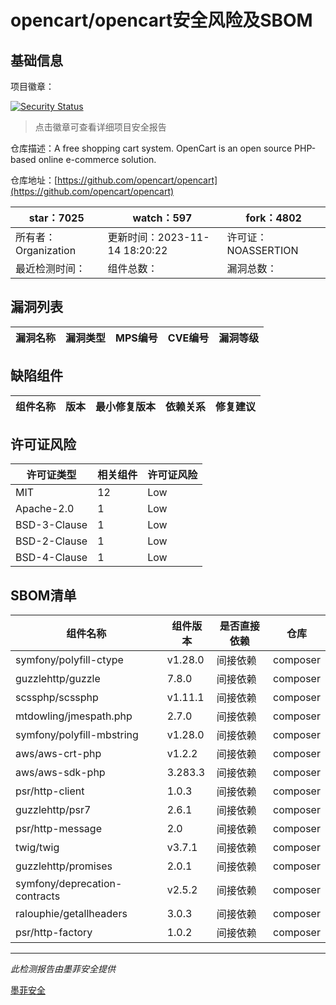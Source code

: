# opencart/opencart安全风险及SBOM

## 基础信息

项目徽章：

[![Security Status](https://www.murphysec.com/platform3/v31/badge/1724500741357789184.svg)](https://www.murphysec.com/console/report/1691516826202034176/1724500741357789184)

> 点击徽章可查看详细项目安全报告

仓库描述：A free shopping cart system. OpenCart is an open source PHP-based online e-commerce solution.

仓库地址：[https://github.com/opencart/opencart](https://github.com/opencart/opencart)

| star：7025 | watch：597 | fork：4802 |
| ----------- | -------------- | ------------ |
| 所有者：Organization | 更新时间：2023-11-14 18:20:22 | 许可证：NOASSERTION |
| 最近检测时间： | 组件总数： | 漏洞总数： |




## 漏洞列表

| 漏洞名称 | 漏洞类型 | MPS编号 | CVE编号 | 漏洞等级 |
| ------- | ------ | ------- | ------ | ----- |





## 缺陷组件

| 组件名称 | 版本 | 最小修复版本 | 依赖关系 | 修复建议 |
| -------- | ---- | ------------ | -------- | -------- |





## 许可证风险

| 许可证类型 | 相关组件 | 许可证风险 |
| ---------- | -------- | ---------- |
|MIT|12|Low|
|Apache-2.0|1|Low|
|BSD-3-Clause|1|Low|
|BSD-2-Clause|1|Low|
|BSD-4-Clause|1|Low|




## SBOM清单

| 组件名称 | 组件版本 | 是否直接依赖 | 仓库 |
| -------- | -------- | ------------ | ---- |
|symfony/polyfill-ctype|v1.28.0|间接依赖|composer|
|guzzlehttp/guzzle|7.8.0|间接依赖|composer|
|scssphp/scssphp|v1.11.1|间接依赖|composer|
|mtdowling/jmespath.php|2.7.0|间接依赖|composer|
|symfony/polyfill-mbstring|v1.28.0|间接依赖|composer|
|aws/aws-crt-php|v1.2.2|间接依赖|composer|
|aws/aws-sdk-php|3.283.3|间接依赖|composer|
|psr/http-client|1.0.3|间接依赖|composer|
|guzzlehttp/psr7|2.6.1|间接依赖|composer|
|psr/http-message|2.0|间接依赖|composer|
|twig/twig|v3.7.1|间接依赖|composer|
|guzzlehttp/promises|2.0.1|间接依赖|composer|
|symfony/deprecation-contracts|v2.5.2|间接依赖|composer|
|ralouphie/getallheaders|3.0.3|间接依赖|composer|
|psr/http-factory|1.0.2|间接依赖|composer|


------

*此检测报告由墨菲安全提供*

[墨菲安全](www.murphysec.com)